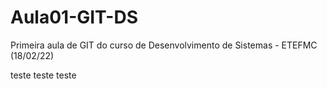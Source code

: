 # Aula01-GIT-DS
Primeira aula de GIT do curso de Desenvolvimento de Sistemas - ETEFMC (18/02/22)

teste teste teste 
